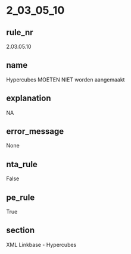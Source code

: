 # 2_03_05_10

## rule_nr
2.03.05.10

## name
Hypercubes MOETEN NIET worden aangemaakt

## explanation
NA

## error_message
None

## nta_rule
False

## pe_rule
True

## section
XML Linkbase - Hypercubes

